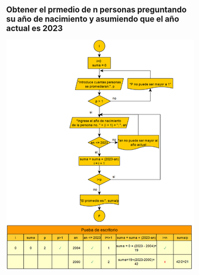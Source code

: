 ## Obtener el prmedio de n personas preguntando su año de nacimiento y asumiendo que el año actual es 2023
![problema_2](img/problema_2.png)